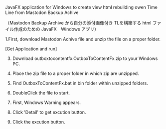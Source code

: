 JavaFX application for Windows to create view html rebuilding owen Time Line from Mastodon Backup Achive

（Mastodon Backup Archive から自分の添付画像付き TLを構築する html ファイル作成のための JavaFX　Windows アプリ）

1.First, download Mastodon Achive file and unzip the file on a proper folder.

[Get Application and run]

3. Download outboxtocontentfx.OutboxToContentFx.zip to your Windows PC.
   
5. Place the zip file to a proper folder in which zip are unzipped.
   
7. Find OutboxToContentFx.bat in bin folder within unzipped folders.
   
9. DoubleClick the file to start.
    
11. First, Windows Warning appears.
    
13. Click 'Detail' to get excution button.
    
15. Click the excution button.


